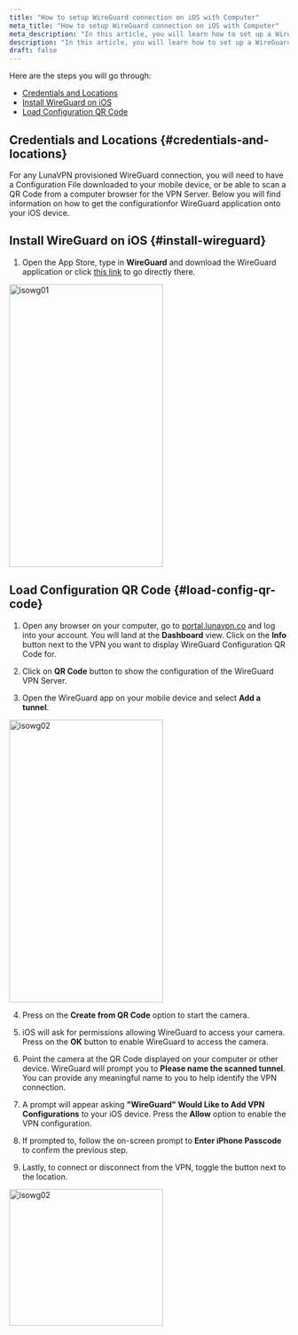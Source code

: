 ```yaml
---
title: "How to setup WireGuard connection on iOS with Computer"
meta_title: "How to setup WireGuard connection on iOS with Computer"
meta_description: "In this article, you will learn how to set up a WireGuard connection on your iOS device with a computer."
description: "In this article, you will learn how to set up a WireGuard connection on your iOS device with a computer."
draft: false
---
```


Here are the steps you will go through:

- [Credentials and Locations](#credentials-and-locations)
- [Install WireGuard on iOS](#install-wireguard)
- [Load Configuration QR Code](#load-config-qr-code)

## Credentials and Locations {#credentials-and-locations}

For any LunaVPN provisioned WireGuard connection, you will need to have a Configuration File downloaded to your mobile device, or be able to scan a QR Code from a computer browser for the VPN Server. Below you will find information on how to get the configurationfor WireGuard application onto your iOS device.


## Install WireGuard on iOS {#install-wireguard}

1. Open the App Store, type in **WireGuard** and download the WireGuard application or click [this link](https://apps.apple.com/us/app/wireguard/id1441195209 "WireGuard on AppStore") to go directly there.
<img src="https://lunavpn.co/images/faq-articles/ioswg01.webp" alt="isowg01" width="277" height="509">


## Load Configuration QR Code {#load-config-qr-code}

1. Open any browser on your computer, go to [portal.lunavpn.co](https://portal.lunavpn.co "LunaVPN Portal") and log into your account. You will land at the **Dashboard** view. Click on the **Info** button next to the VPN you want to display WireGuard Configuration QR Code for.

2. Click on **QR Code** button to show the configuration of the WireGuard VPN Server.

3. Open the WireGuard app on your mobile device and select **Add a tunnel**.

<img src="https://lunavpn.co/images/faq-articles/ioswg02.webp" alt="isowg02" width="277" height="509">

4. Press on the **Create from QR Code** option to start the camera.

5. iOS will ask for permissions allowing WireGuard to access your camera. Press on the **OK** button to enable WireGuard to access the camera.

6. Point the camera at the QR Code displayed on your computer or other device. WireGuard will prompt you to **Please name the scanned tunnel**. You can provide any meaningful name to you to help identify the VPN connection.

7. A prompt will appear asking **"WireGuard" Would Like to Add VPN Configurations** to your iOS device. Press the **Allow** option to enable the VPN configuration.

8. If prompted to, follow the on-screen prompt to **Enter iPhone Passcode** to confirm the previous step.

9. Lastly, to connect or disconnect from the VPN, toggle the button next to the location.

<img src="https://lunavpn.co/images/faq-articles/ioswg05.webp" alt="isowg02" width="277" height="246">
